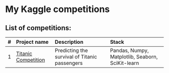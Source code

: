 # My Kaggle competitions


## List of competitions:
|# | Project name | Description                           | Stack          |
|--|:-----------------|:---------------------------------------|:----------------|
|1 | [Titanic Competition](https://github.com/Pereyro/kaggle/tree/master/TitanicCompetition) | Predicting the survival of Titanic passengers | Pandas, Numpy, Matplotlib, Seaborn, SciKit-learn |
